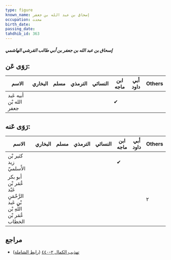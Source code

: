 ```yaml
---
type: figure
known_name: إسحاق بن عبد الله بن جعفر
occupation: محدث
birth_date:
passing_date:
tahdhib_id: 363
---
```

##### إسحاق بن عبد الله بن جعفر بن أبي طالب القرشي الهاشمي

## رَوَى عَن:
| الاسم                   | البخاري | مسلم | الترمذي | النسائي | ابن ماجه | أبي داود | Others |
| ----------------------- | ------- | ---- | ------- | ------- | -------- | -------- | ------ |
| أبيه عَبد الله بْن جعفر |         |      |         |         | ✔        |          |        |
## رَوَى عَنه:
| الاسم                                                                     | البخاري | مسلم | الترمذي | النسائي | ابن ماجه | أبي داود | Others |
| ------------------------------------------------------------------------- | ------- | ---- | ------- | ------- | -------- | -------- | ------ |
| كثير بْن زيد الأَسلميّ                                                    |         |      |         |         | ✔        |          |        |
| أبو بكر عُمَر بْن عَبْد الرَّحْمَنِ بْن عَبد اللَّهِ بْن عُمَر بْن الخطاب |         |      |         |         |          |          | ٢      |
## مراجع
- [تهذيب الكمال ٢-٤٤٠](obsidian://open?vault=Tahdhib-al-Kamal&file=Figures/٣٦٣-إسحاق%20بن%20عبد%20الله%20بن%20جعفر%20بن%20أبي%20طالب%20القرشي%20الهاشمي) ([رابط الشاملة](https://shamela.ws/book/3722/921))